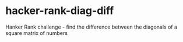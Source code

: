 # hacker-rank-diag-diff
Hanker Rank challenge - find the difference between the diagonals of a square matrix of numbers
